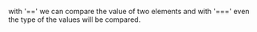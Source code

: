 with '==' we can compare the value of two elements and with '===' even the type of the values will be compared.
